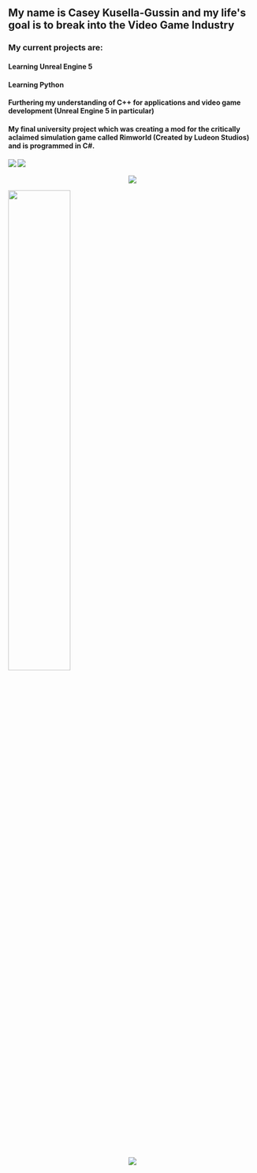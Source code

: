 <p>
	<h2 align="left">My name is Casey Kusella-Gussin and my life's goal is to break into the Video Game Industry</h2>
	<h3>My current projects are: </h3>
	<h4>Learning Unreal Engine 5</h4>
	<h4>Learning Python</h4>
	<h4>Furthering my understanding of C++ for applications and video game development (Unreal Engine 5 in particular)</h4>
	<h4>My final university project which was creating a mod for the critically aclaimed simulation game called Rimworld (Created by Ludeon Studios) and is 		programmed in C#.<h4>
	
</p>
<img  src="https://github-readme-stats.vercel.app/api?username=ckusellagussin&theme=github_dark&hide_border=true" />
<img  src="https://github-readme-stats.vercel.app/api/top-langs/?username=ckusellagussin&theme=github_dark&layout=compact&hide_border=true&card_width=445"/>
</p>
<p align="center">
	<img  src="https://github-readme-stats.vercel.app/api/wakatime?username=ckgussin&theme=github_dark&hide_border=true&card_width=445&layout=compact"/></p>
	<img  src="https://wakatime.com/share/@ckgussin/e1f5b765-b2f3-4c87-860c-a9ae1e7a7611.svg" width=50% height=50%/></p>
<p align="center">
	<img  src="http://github-readme-streak-stats.herokuapp.com?user=ckgussin&theme=github-dark&date_format=j%2Fn%5B%2FY%5D&border=DDDDDD00"/>


<!---
ckusellagussin/ckusellagussin is a ✨ special ✨ repository because its `README.md` (this file) appears on your GitHub profile.
You can click the Preview link to take a look at your changes.
--->
